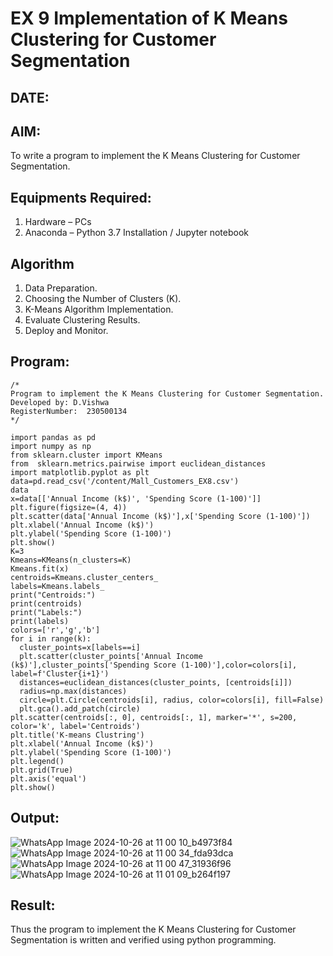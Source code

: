 # EX 9 Implementation of K Means Clustering for Customer Segmentation
## DATE:
## AIM:
To write a program to implement the K Means Clustering for Customer Segmentation.

## Equipments Required:
1. Hardware – PCs
2. Anaconda – Python 3.7 Installation / Jupyter notebook

## Algorithm
1. Data Preparation.
2. Choosing the Number of Clusters (K).
3. K-Means Algorithm Implementation.
4. Evaluate Clustering Results.
5. Deploy and Monitor.

## Program:
```
/*
Program to implement the K Means Clustering for Customer Segmentation.
Developed by: D.Vishwa
RegisterNumber:  230500134
*/
```
```
import pandas as pd
import numpy as np
from sklearn.cluster import KMeans
from  sklearn.metrics.pairwise import euclidean_distances
import matplotlib.pyplot as plt
data=pd.read_csv('/content/Mall_Customers_EX8.csv')
data
x=data[['Annual Income (k$)', 'Spending Score (1-100)']]
plt.figure(figsize=(4, 4))
plt.scatter(data['Annual Income (k$)'],x['Spending Score (1-100)'])
plt.xlabel('Annual Income (k$)')
plt.ylabel('Spending Score (1-100)')
plt.show()
K=3
Kmeans=KMeans(n_clusters=K)
Kmeans.fit(x)
centroids=Kmeans.cluster_centers_
labels=Kmeans.labels_
print("Centroids:")
print(centroids)
print("Labels:")
print(labels)
colors=['r','g','b']
for i in range(k):
  cluster_points=x[labels==i]
  plt.scatter(cluster_points['Annual Income (k$)'],cluster_points['Spending Score (1-100)'],color=colors[i], label=f'Cluster{i+1}')
  distances=euclidean_distances(cluster_points, [centroids[i]])
  radius=np.max(distances)
  circle=plt.Circle(centroids[i], radius, color=colors[i], fill=False)
  plt.gca().add_patch(circle)
plt.scatter(centroids[:, 0], centroids[:, 1], marker='*', s=200, color='k', label='Centroids')
plt.title('K-means Clustring')
plt.xlabel('Annual Income (k$)')
plt.ylabel('Spending Score (1-100)')
plt.legend()
plt.grid(True)
plt.axis('equal')
plt.show()
```

## Output:
![WhatsApp Image 2024-10-26 at 11 00 10_b4973f84](https://github.com/user-attachments/assets/de32179b-ee81-49b5-a0e8-374a650e5272)
![WhatsApp Image 2024-10-26 at 11 00 34_fda93dca](https://github.com/user-attachments/assets/0e57d6d8-44cf-40c7-9f52-6a3057bc916c)
![WhatsApp Image 2024-10-26 at 11 00 47_31936f96](https://github.com/user-attachments/assets/c4fa17c4-441b-4183-8823-b0c1f79b1c54)
![WhatsApp Image 2024-10-26 at 11 01 09_b264f197](https://github.com/user-attachments/assets/29a2fa52-a0b2-484b-9764-104458625c87)







## Result:
Thus the program to implement the K Means Clustering for Customer Segmentation is written and verified using python programming.
